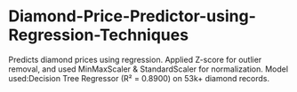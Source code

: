 # Diamond-Price-Predictor-using-Regression-Techniques
Predicts diamond prices using regression. Applied Z-score for outlier removal, and used MinMaxScaler &amp; StandardScaler for normalization. Model used:Decision Tree Regressor (R² = 0.8900) on 53k+ diamond records.
